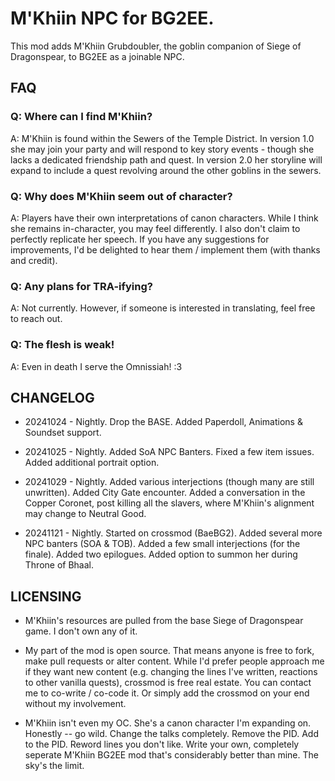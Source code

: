 # M'Khiin NPC for BG2EE. 
This mod adds M'Khiin Grubdoubler, the goblin companion of Siege of Dragonspear, to BG2EE as a joinable NPC.

## FAQ

### Q: Where can I find M'Khiin? 

A: M'Khiin is found within the Sewers of the Temple District. In version 1.0 she may join your party and will respond to key story events - though she lacks a dedicated friendship path and quest. In version 2.0 her storyline will expand to include a quest revolving around the other goblins in the sewers. 

### Q: Why does M'Khiin seem out of character?

A: Players have their own interpretations of canon characters. While I think she remains in-character, you may feel differently. I also don't claim to perfectly replicate her speech. If you have any suggestions for improvements, I'd be delighted to hear them / implement them (with thanks and credit). 

### Q: Any plans for TRA-ifying?

A: Not currently. However, if someone is interested in translating, feel free to reach out. 

### Q: The flesh is weak!

A: Even in death I serve the Omnissiah! :3

## CHANGELOG

* 20241024 - Nightly. Drop the BASE. Added Paperdoll, Animations & Soundset support.

* 20241025 - Nightly. Added SoA NPC Banters. Fixed a few item issues. Added additional portrait option.

* 20241029 - Nightly. Added various interjections (though many are still unwritten). Added City Gate encounter. Added a conversation in the Copper Coronet, post killing all the slavers, where M'Khiin's alignment may change to Neutral Good. 

* 20241121 - Nightly. Started on crossmod (BaeBG2). Added several more NPC banters (SOA & TOB). Added a few small interjections (for the finale). Added two epilogues. Added option to summon her during Throne of Bhaal. 

## LICENSING
* M'Khiin's resources are pulled from the base Siege of Dragonspear game. I don't own any of it.

* My part of the mod is open source. That means anyone is free to fork, make pull requests or alter content. While I'd prefer people approach me if they want new content (e.g. changing the lines I've written, reactions to other vanilla quests), crossmod is free real estate. You can contact me to co-write / co-code it. Or simply add the crossmod on your end without my involvement.

* M'Khiin isn't even my OC. She's a canon character I'm expanding on. Honestly -- go wild. Change the talks completely. Remove the PID. Add to the PID. Reword lines you don't like. Write your own, completely seperate M'Khiin BG2EE mod that's considerably better than mine. The sky's the limit. 
